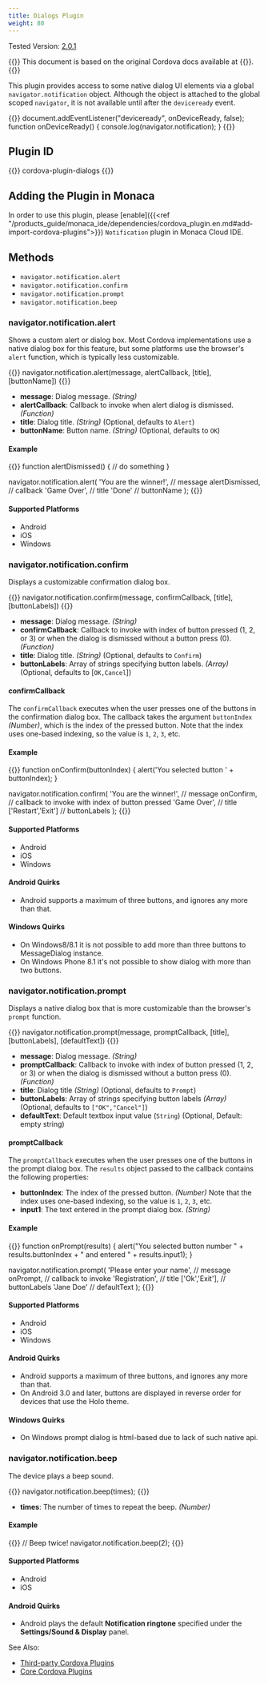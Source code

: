```yaml
---
title: Dialogs Plugin
weight: 80
---
```


Tested Version: [2.0.1](https://github.com/apache/cordova-plugin-dialogs/releases/tag/2.0.1)

{{<note>}}
This document is based on the original Cordova docs available at {{<link title="Cordova Docs" href="https://github.com/apache/cordova-plugin-dialogs">}}.
{{</note>}}

This plugin provides access to some native dialog UI elements via a
global `navigator.notification` object. Although the object is attached
to the global scoped `navigator`, it is not available until after the
`deviceready` event.

{{<highlight javascript>}}
document.addEventListener("deviceready", onDeviceReady, false);
function onDeviceReady() {
    console.log(navigator.notification);
}
{{</highlight>}}

Plugin ID
---------

{{<highlight javascript>}}
cordova-plugin-dialogs
{{</highlight>}}

Adding the Plugin in Monaca
---------------------------

In order to use this plugin, please [enable]({{<ref "/products_guide/monaca_ide/dependencies/cordova_plugin.en.md#add-import-cordova-plugins">}})
`Notification` plugin in Monaca Cloud IDE.

Methods
-------

-   `navigator.notification.alert`
-   `navigator.notification.confirm`
-   `navigator.notification.prompt`
-   `navigator.notification.beep`

### navigator.notification.alert

Shows a custom alert or dialog box. Most Cordova implementations use a
native dialog box for this feature, but some platforms use the browser's
`alert` function, which is typically less customizable.

{{<highlight javascript>}}
navigator.notification.alert(message, alertCallback, [title], [buttonName])
{{</highlight>}}

-   **message**: Dialog message. *(String)*
-   **alertCallback**: Callback to invoke when alert dialog is
    dismissed. *(Function)*
-   **title**: Dialog title. *(String)* (Optional, defaults to `Alert`)
-   **buttonName**: Button name. *(String)* (Optional, defaults to `OK`)

#### Example

{{<highlight javascript>}}
function alertDismissed() {
    // do something
}

navigator.notification.alert(
    'You are the winner!',  // message
    alertDismissed,         // callback
    'Game Over',            // title
    'Done'                  // buttonName
);
{{</highlight>}}

#### Supported Platforms

-   Android
-   iOS
-   Windows

### navigator.notification.confirm

Displays a customizable confirmation dialog box.

{{<highlight javascript>}}
navigator.notification.confirm(message, confirmCallback, [title], [buttonLabels])
{{</highlight>}}

-   **message**: Dialog message. *(String)*
-   **confirmCallback**: Callback to invoke with index of button pressed
    (1, 2, or 3) or when the dialog is dismissed without a button press
    (0). *(Function)*
-   **title**: Dialog title. *(String)* (Optional, defaults to
    `Confirm`)
-   **buttonLabels**: Array of strings specifying button labels.
    *(Array)* (Optional, defaults to \[`OK,Cancel`\])

#### confirmCallback

The `confirmCallback` executes when the user presses one of the buttons
in the confirmation dialog box. The callback takes the argument
`buttonIndex` *(Number)*, which is the index of the pressed button. Note
that the index uses one-based indexing, so the value is `1`, `2`, `3`,
etc.

#### Example

{{<highlight javascript>}}
function onConfirm(buttonIndex) {
    alert('You selected button ' + buttonIndex);
}

navigator.notification.confirm(
    'You are the winner!', // message
     onConfirm,            // callback to invoke with index of button pressed
    'Game Over',           // title
    ['Restart','Exit']     // buttonLabels
);
{{</highlight>}}

#### Supported Platforms

-   Android
-   iOS
-   Windows

#### Android Quirks

- Android supports a maximum of three buttons, and ignores any more than that.

#### Windows Quirks

-   On Windows8/8.1 it is not possible to add more than three buttons to
    MessageDialog instance.
-   On Windows Phone 8.1 it's not possible to show dialog with more than
    two buttons.

### navigator.notification.prompt

Displays a native dialog box that is more customizable than the
browser's `prompt` function.

{{<highlight javascript>}}
navigator.notification.prompt(message, promptCallback, [title], [buttonLabels], [defaultText])
{{</highlight>}}

-   **message**: Dialog message. *(String)*
-   **promptCallback**: Callback to invoke with index of button pressed
    (1, 2, or 3) or when the dialog is dismissed without a button press
    (0). *(Function)*
-   **title**: Dialog title *(String)* (Optional, defaults to `Prompt`)
-   **buttonLabels**: Array of strings specifying button labels
    *(Array)* (Optional, defaults to `["OK","Cancel"]`)
-   **defaultText**: Default textbox input value (`String`) (Optional,
    Default: empty string)

#### promptCallback

The `promptCallback` executes when the user presses one of the buttons
in the prompt dialog box. The `results` object passed to the callback
contains the following properties:

-   **buttonIndex**: The index of the pressed button. *(Number)* Note
    that the index uses one-based indexing, so the value is `1`, `2`,
    `3`, etc.
-   **input1**: The text entered in the prompt dialog box. *(String)*

#### Example

{{<highlight javascript>}}
function onPrompt(results) {
    alert("You selected button number " + results.buttonIndex + " and entered " + results.input1);
}

navigator.notification.prompt(
    'Please enter your name',  // message
    onPrompt,                  // callback to invoke
    'Registration',            // title
    ['Ok','Exit'],             // buttonLabels
    'Jane Doe'                 // defaultText
);
{{</highlight>}}

#### Supported Platforms

-   Android
-   iOS
-   Windows

#### Android Quirks

-   Android supports a maximum of three buttons, and ignores any more
    than that.
-   On Android 3.0 and later, buttons are displayed in reverse order for
    devices that use the Holo theme.

#### Windows Quirks

-   On Windows prompt dialog is html-based due to lack of such native
    api.

### navigator.notification.beep

The device plays a beep sound.

{{<highlight javascript>}}
navigator.notification.beep(times);
{{</highlight>}}

-   **times**: The number of times to repeat the beep. *(Number)*

#### Example

{{<highlight javascript>}}
// Beep twice!
navigator.notification.beep(2);
{{</highlight>}}

#### Supported Platforms

-   Android
-   iOS

#### Android Quirks

-   Android plays the default **Notification ringtone** specified under
    the **Settings/Sound & Display** panel.

See Also:

- [Third-party Cordova Plugins](../../third_party_phonegap/)
- [Core Cordova Plugins](../../cordova_6.5/)
